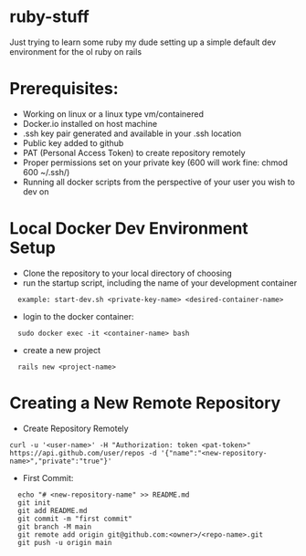 # ruby-stuff
Just trying to learn some ruby my dude
setting up a simple default dev environment for the ol ruby on rails

# Prerequisites:
  - Working on linux or a linux type vm/containered <br> 
  - Docker.io installed on host machine
  - .ssh key pair generated and available in your .ssh location <br> 
  - Public key added to github  <br> 
  - PAT (Personal Access Token) to create repository remotely <br> 
  - Proper permissions set on your private key (600 will work fine: chmod 600 ~/.ssh/<private-key>) <br> 
  - Running all docker scripts from the perspective of your user you wish to dev on <br> 
  
    
# Local Docker Dev Environment Setup

  
- Clone the repository to your local directory of choosing
- run the startup script, including the name of your development container <br>
```
  example: start-dev.sh <private-key-name> <desired-container-name>
```
- login to the docker container: <br>
```
  sudo docker exec -it <container-name> bash 
```
- create a new project <br>
```
  rails new <project-name>
```
  
# Creating a New Remote Repository
- Create Repository Remotely <br>
```
curl -u '<user-name>' -H "Authorization: token <pat-token>" https://api.github.com/user/repos -d '{"name":"<new-repository-name>","private":"true"}'
```
- First Commit: <br>
```
  echo "# <new-repository-name" >> README.md 
  git init 
  git add README.md 
  git commit -m "first commit" 
  git branch -M main 
  git remote add origin git@github.com:<owner>/<repo-name>.git 
  git push -u origin main 
```
  
